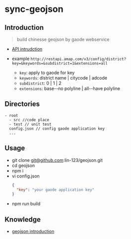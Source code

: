 # sync-geojson

## Introduction

> build chinesse geojson by gaode webservice
- [API intrudction](https://lbs.amap.com/api/webservice/guide/api/district)

- example `http://restapi.amap.com/v3/config/district?key=&keywords=&subdistrict=1&extensions=all`
  - `key`: apply to gaode for key
  - `keywords`: district name | citycode | adcode
  - `subdistrict`: 0 | 1 | 2
  - `extensions`: base--no polyline | all--have polyline

## Directories
```
- root
  - src //code place
  - test // unit test
  config.json // config gaode application key
  ...
```

## Usage
- git clone git@github.com:lin-123/geojson.git
- cd geojson
- npm i
- vi config.json
  ```json
  {
    "key": "your gaode application key"
  }
  ```
- npm run build

## Knowledge

- [geojson introduction](./wiki/GEOJSON.md)